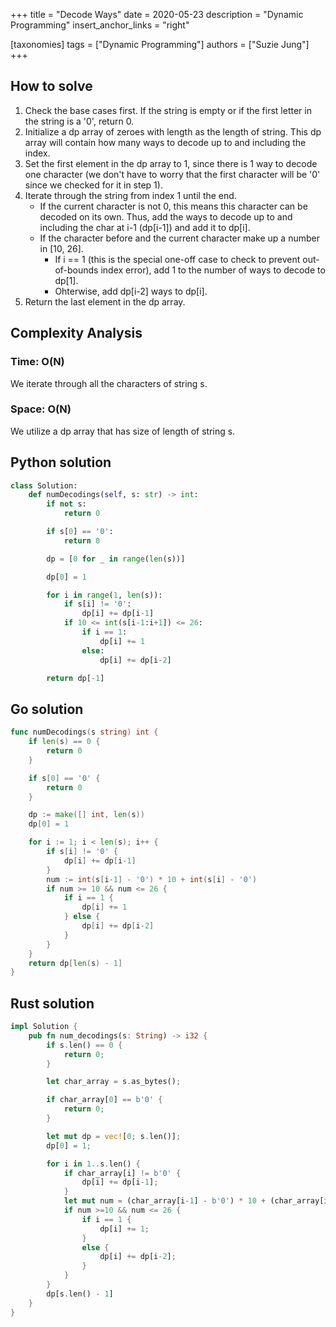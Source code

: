+++
title = "Decode Ways"
date = 2020-05-23
description = "Dynamic Programming"
insert_anchor_links = "right"

[taxonomies]
tags = ["Dynamic Programming"]
authors = ["Suzie Jung"]
+++

## How to solve

1. Check the base cases first. If the string is empty or if the first letter in the string is a '0', return 0.
2. Initialize a dp array of zeroes with length as the length of string. This dp array will contain how many ways to decode up to and including the index.
3. Set the first element in the dp array to 1, since there is 1 way to decode one character (we don't have to worry that the first character will be '0' since we checked for it in step 1).
4. Iterate through the string from index 1 until the end.
    * If the current character is not 0, this means this character can be decoded on its own. Thus, add the ways to decode up to and including the char at i-1 (dp[i-1]) and add it to dp[i].
    * If the character before and the current character make up a number in [10, 26].
        * If i == 1 (this is the special one-off case to check to prevent out-of-bounds index error), add 1 to the number of ways to decode to dp[1].
        * Ohterwise, add dp[i-2] ways to dp[i].
5. Return the last element in the dp array.

## Complexity Analysis

### Time: O(N)

We iterate through all the characters of string s.

### Space: O(N)

We utilize a dp array that has size of length of string s.

## Python solution

```python
class Solution:
    def numDecodings(self, s: str) -> int:
        if not s:
            return 0

        if s[0] == '0':
            return 0

        dp = [0 for _ in range(len(s))]

        dp[0] = 1

        for i in range(1, len(s)):
            if s[i] != '0':
                dp[i] += dp[i-1]
            if 10 <= int(s[i-1:i+1]) <= 26:
                if i == 1:
                    dp[i] += 1
                else:
                    dp[i] += dp[i-2]

        return dp[-1]
```

## Go solution

```go
func numDecodings(s string) int {
    if len(s) == 0 {
        return 0
    }

    if s[0] == '0' {
        return 0
    }

    dp := make([] int, len(s))
    dp[0] = 1

    for i := 1; i < len(s); i++ {
        if s[i] != '0' {
            dp[i] += dp[i-1]
        }
        num := int(s[i-1] - '0') * 10 + int(s[i] - '0')
        if num >= 10 && num <= 26 {
            if i == 1 {
                dp[i] += 1
            } else {
                dp[i] += dp[i-2]
            }
        }
    }
    return dp[len(s) - 1]
}
```

## Rust solution

```rust
impl Solution {
    pub fn num_decodings(s: String) -> i32 {
        if s.len() == 0 {
            return 0;
        }

        let char_array = s.as_bytes();

        if char_array[0] == b'0' {
            return 0;
        }

        let mut dp = vec![0; s.len()];
        dp[0] = 1;

        for i in 1..s.len() {
            if char_array[i] != b'0' {
                dp[i] += dp[i-1];
            }
            let mut num = (char_array[i-1] - b'0') * 10 + (char_array[i] - b'0');
            if num >=10 && num <= 26 {
                if i == 1 {
                    dp[i] += 1;
                }
                else {
                    dp[i] += dp[i-2];
                }
            }
        }
        dp[s.len() - 1]
    }
}
```
